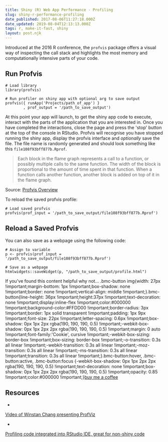 ```yaml
---
title: Shiny (R) Web App Performance - Profiling
slug: shiny-r-performance-profiling
date_published: 2017-08-06T11:27:18.000Z
date_updated: 2019-08-04T12:13:13.000Z
tags: r, make-it-fast, shiny
layout: post.njk
---
```


Introduced at the 2016 R conference, the `profvis` package offers a visual way of inspecting the call stack and highlights the most memory and computationally intensive parts of your code.

## Run Profvis

    # Load library
    library(profvis)
    
    # Run profiler on shiny app with optional arg to save output
    profvis({ runApp('Projects/path_of_app') }
            , prof_output = '/path_to_save_output')
    

At this point your app will launch, to get the shiny app code to execute, interact with the parts of the application that you are interested in. Once you have completed the interactions, close the page and press the 'stop' button at the top of the console in RStudio. Profvis will recognise you have stopped running the shiny app, display the profvis interface and *optionally* save the file. The file name is randomly generated and should look something like this `file108f93bff877b.Rprof`.

> Each block in the flame graph represents a call to a function, or possibly multiple calls to the same function. The width of the block is proportional to the amount of time spent in that function. When a function calls another function, another block is added on top of it in the flame graph.

Source: [Profvis Overview](https://rstudio.github.io/profvis/)

To reload the saved profvis profile:

    # Load saved profvis
    profvis(prof_input = '/path_to_save_output/file108f93bff877b.Rprof')
    

## Reload a Saved Profvis

You can also save as a webpage using the following code:

    # Assign to variable
    p <- profvis(prof_input = '/path_to_save_output/file108f93bff877b.Rprof')
    
    # Save as a webpage
    htmlwidgets::saveWidget(p, "/path_to_save_output/profile.html")
    

If you've found this content helpful why not...
.bmc-button img{width: 27px !important;margin-bottom: 1px !important;box-shadow: none !important;border: none !important;vertical-align: middle !important;}.bmc-button{line-height: 36px !important;height:37px !important;text-decoration: none !important;display:inline-flex !important;color:#000000 !important;background-color:#FFDD00 !important;border-radius: 3px !important;border: 1px solid transparent !important;padding: 1px 9px !important;font-size: 22px !important;letter-spacing: 0.6px !important;box-shadow: 0px 1px 2px rgba(190, 190, 190, 0.5) !important;-webkit-box-shadow: 0px 1px 2px 2px rgba(190, 190, 190, 0.5) !important;margin: 0 auto !important;font-family:'Cookie', cursive !important;-webkit-box-sizing: border-box !important;box-sizing: border-box !important;-o-transition: 0.3s all linear !important;-webkit-transition: 0.3s all linear !important;-moz-transition: 0.3s all linear !important;-ms-transition: 0.3s all linear !important;transition: 0.3s all linear !important;}.bmc-button:hover, .bmc-button:active, .bmc-button:focus {-webkit-box-shadow: 0px 1px 2px 2px rgba(190, 190, 190, 0.5) !important;text-decoration: none !important;box-shadow: 0px 1px 2px 2px rgba(190, 190, 190, 0.5) !important;opacity: 0.85 !important;color:#000000 !important;}[buy me a coffee](https://www.buymeacoffee.com/6uRXFwMJD)
## Resources

- 
[Video of Winstan Chang presenting ProfViz](https://www.rstudio.com/resources/videos/profiling-and-performance/)

- 
[Profiling code integrated into RStudio IDE, great for non-shiny code](https://blog.rstudio.com/2016/05/23/profiling-with-rstudio-and-profvis/)
